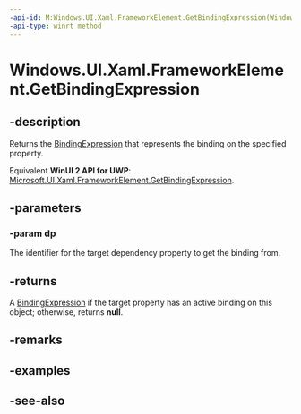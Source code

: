 ```yaml
---
-api-id: M:Windows.UI.Xaml.FrameworkElement.GetBindingExpression(Windows.UI.Xaml.DependencyProperty)
-api-type: winrt method
---
```


<!-- Method syntax
public Windows.UI.Xaml.Data.BindingExpression GetBindingExpression(Windows.UI.Xaml.DependencyProperty dp)
-->

# Windows.UI.Xaml.FrameworkElement.GetBindingExpression

## -description
Returns the [BindingExpression](../windows.ui.xaml.data/bindingexpression.md) that represents the binding on the specified property.

Equivalent **WinUI 2 API for UWP**: [Microsoft.UI.Xaml.FrameworkElement.GetBindingExpression](/windows/winui/api/microsoft.ui.xaml.frameworkelement.getbindingexpression).

## -parameters
### -param dp
The identifier for the target dependency property to get the binding from.

## -returns
A [BindingExpression](../windows.ui.xaml.data/bindingexpression.md) if the target property has an active binding on this object; otherwise, returns **null**.

## -remarks

## -examples

## -see-also
